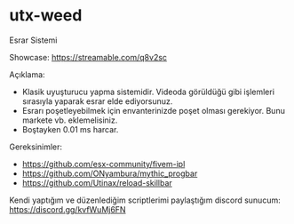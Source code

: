 # utx-weed
Esrar Sistemi

Showcase: https://streamable.com/q8v2sc

Açıklama:
- Klasik uyuşturucu yapma sistemidir. Videoda görüldüğü gibi işlemleri sırasıyla yaparak esrar elde ediyorsunuz.
- Esrarı poşetleyebilmek için envanterinizde poşet olması gerekiyor. Bunu markete vb. eklemelisiniz.
- Boştayken 0.01 ms harcar.

Gereksinimler:
- https://github.com/esx-community/fivem-ipl
- https://github.com/ONyambura/mythic_progbar
- https://github.com/Utinax/reload-skillbar

Kendi yaptığım ve düzenlediğim scriptlerimi paylaştığım discord sunucum: https://discord.gg/kvfWuMj6FN
